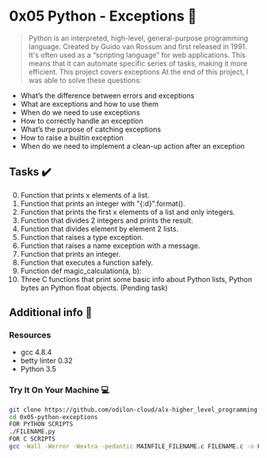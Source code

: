 # 0x05 Python - Exceptions :snake:

> Python is an interpreted, high-level, general-purpose programming language. Created by Guido van Rossum and first released in 1991. It's often used as a “scripting language” for web applications. This means that it can automate specific series of tasks, making it more efficient. This project covers exceptions
At the end of this project, I was able to solve these questions:
  
* What’s the difference between errors and exceptions
* What are exceptions and how to use them
* When do we need to use exceptions
* How to correctly handle an exception
* What’s the purpose of catching exceptions
* How to raise a builtin exception
* When do we need to implement a clean-up action after an exception

## Tasks :heavy_check_mark:

0. Function that prints x elements of a list.
1. Function that prints an integer with "{:d}".format().
2. Function that prints the first x elements of a list and only integers.
3. Function that divides 2 integers and prints the result.
4. Function that divides element by element 2 lists.
5. Function that raises a type exception.
6. Function that raises a name exception with a message.
7. Function that prints an integer.
8. Function that executes a function safely.
9. Function def magic_calculation(a, b):
10. Three C functions that print some basic info about Python lists, Python bytes an Python float objects. (Pending task)

## Additional info :construction:
### Resources

- gcc 4.8.4
- betty linter 0.32
- Python 3.5

### Try It On Your Machine :computer:	
```bash
git clone https://github.com/odilon-cloud/alx-higher_level_programming.git
cd 0x05-python-exceptions
FOR PYTHON SCRIPTS
./FILENAME.py
FOR C SCRIPTS
gcc -Wall -Werror -Wextra -pedantic MAINFILE_FILENAME.c FILENAME.c -o FILENAME
```
